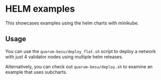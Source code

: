 # HELM examples

This showcases examples using the helm charts with minikube.


## Usage 

You can use the `quorum-besu/deploy_flat.sh` script to deploy a network with just 4 validator nodes using multiple helm releases.

Alternatively, you can check out `quorum-besu/deploy.sh` to examine an example that uses subcharts.
